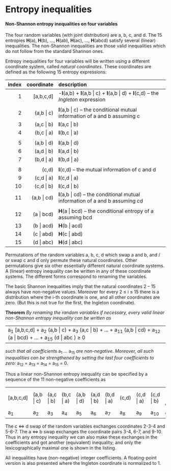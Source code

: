 Entropy inequalities
=============

#### Non-Shannon entropy inequalities on four variables

The four random variables (with joint distribution) are a, b, c, and d. The
15 entropies **H**(a), **H**(b), ..., **H**(ab), **H**(ac), ...,
**H**(abcd) satisfy several (linear) inequalities. The non-Shannon
inequalities are those valid inequalities which do not follow from
the standard Shannon ones.

Entropy inequalities for four variables will be written using a
different coordinate system, called *natural coordinates*. These
coordinates are defined as the following 15 entropy expressions:

|index| coordinate  | description |
|-------:|-----------:|:-----------|
|1| [a,b,c,d]   | -**I**(a,b) + **I**(a,b \| c) + **I**(a,b \| d) + **I**(c,d) &ndash; the *Ingleton* expression |
| |            |                 |
|2| (a,b \| c)  | **I**(a,b \| c) &ndash; the conditional mutual information of a and b assuming c |
|3| (a,c \| b)  | **I**(a,c \| b) |
|4| (b,c \| a)  | **I**(b,c \| a) |
| |            |                 |
|5| (a,b \| d)  | **I**(a,b \| d) |
|6| (a,d \| b)  | **I**(a,d \| b) |
|7| (b,d \| a)  | **I**(b,d \| a) |
| |            |                 |
|8| (c,d)       | **I**(c,d)  &ndash; the mutual information of c and d |
|9| (c,d \| a)  | **I**(c,d \| a) |
|10| (c,d \| b)  | **I**(c,d \| b) |
|11| (a,b \| cd) | **I**(a,b \| cd) &ndash; the conditional mutual information of a and b  assuming cd |
|  |           |                 |
|12| (a \| bcd)  | **H**(a \| bcd) &ndash; the conditional entropy of a assuming bcd |
|13| (b \| acd)  | **H**(b \| acd) |
|14| (c \| abd)  | **H**(c \| abd) |
|15| (d \| abc)  | **H**(d \| abc) |

Permutations of the random variables a, b, c, d which swap 
a and b, and / or swap c and d only permute these natural coordinates. Other
permutations give six other essentially different natural coordinate
systems. A (linear) entropy inequality can be written in any of these 
coordinate systems. The different forms correspond to renaming the
variables.

The basic Shannon inequalities imply that the natural coordinates
2 &ndash; 15 always have non-negative values. Moreover for every 
2 &le; i &le; 15 there is a distribution where the i-th coordinate is
one, and all other coordinates are zero. (But this is not true for the
first, the Ingleton coordinate).

**Theorem** *By renaming the random variables if necessary, every valid 
linear non-Shannon entropy inequality can be written as*

<table><tr><td> a<sub>1</sub> [a,b,c,d] + a<sub>2</sub> (a,b | c) 
    + a<sub>3</sub> (a,c | b) + ... + a<sub>11</sub> (a,b | cd)
    + a<sub>12</sub> (a | bcd) + ... + a<sub>15</sub> (d | abc ) &ge; 0
</td></tr></table>

*such that all coefficients* a<sub>1</sub> ... a<sub>15</sub> *are non-negative.
Moreover, all such inequalities can be strengthened by setting the last four
coefficients to zero:* a<sub>12</sub> = a<sub>13</sub>
= a<sub>14</sub> = a<sub>15</sub> = 0.


Thus a linear non-Shannon entropy inequality can be specified by a sequence
of the 11 non-negative coefficients as

<table><tr><td>[a,b,c,d]</td>
<td>(a,b | c)</td><td>(a,c | b)</td><td>(b,c | a)</td>
<td>(a,b | d)</td><td>(a,d | b)</td><td>(b,d | a)</td>
<td>(c,d)</td><td>(c,d | a)</td><td>(c,d | b)</td><td>(a,b | cd)</td>
<tr><td> a<sub>1</sub> </td>
<td> a<sub>2</sub> </td><td> a<sub>3</sub> </td><td> a<sub>4</sub> </td>
<td> a<sub>5</sub> </td><td> a<sub>6</sub> </td><td> a<sub>7</sub> </td>
<td> a<sub>8</sub> </td><td> a<sub>9</sub> </td><td> a<sub>10</sub> </td><td> a<sub>11</sub> </td></tr>
</table>

The c &#8660; d swap of the random variables exchanges coordinates 2-3-4 and 5-6-7. The
a &#8660; b swap exchanges the coordinate pairs 3-4, 6-7, and 9-10. Thus in any entropy
inequality we can also make these exchanges in the coefficients and got another
(equivalent) inequality; and only the lexicographically maximal one is shown in the
listing.

All inequalities have (non-negative) integer coefficients. A floating-point version is
also presented where the Ingleton coordinate is normalized to 1.







